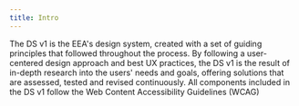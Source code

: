 ```yaml
---
title: Intro
---
```


The DS v1 is the EEA's design system, created with a set of guiding principles that followed throughout the process.
By following a user-centered design approach and best UX practices, the DS v1 is the result of in-depth research into the users' needs and goals, offering solutions that are assessed, tested and revised continuously. All components included in the DS v1 follow the Web Content Accessibility Guidelines (WCAG)
